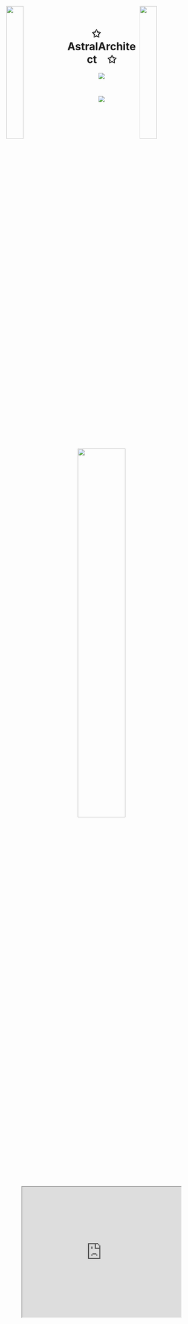 <img align="left" src="https://user-images.githubusercontent.com/65187002/144930161-2f783401-8d27-4fdf-a2f7-cc0ba32f1f1f.gif" width="30%" style="display:inline;"><img align="right" src="https://user-images.githubusercontent.com/65187002/144930161-2f783401-8d27-4fdf-a2f7-cc0ba32f1f1f.gif" width="30%" style="display:inline;">
<br>
<p align="center">
    <h1 align="center">✩&emsp;AstralArchitect&emsp;✩</h1>
</p>
<p align="center">
    <img src="https://readme-typing-svg.herokuapp.com/?lines=Yooooooooooo;Welcome+on+my+profile!;Have+a+look+around!&font=Fira%20Code&color=%23D62F79&center=true&width=280&height=50">
</p>
<br>
<p align="center">
    <img id="preview" src="https://komarev.com/ghpvc/?username=AstralArchitect&color=grey">
</p>
<p align="center">
    <a href="https://github.com/AstralArchitect"><img width="50%" src="https://github-readme-stats.vercel.app/api/top-langs/?username=AstralArchitect&theme=auto&layout=compact&hide=html,css,makefile&langs_count=6&bg_color=101010&hide_title=false"></a>

<iframe width="420" height="345" src="https://youtube.com/embed/dQw4w9WgXcQ/?autostart=1&mute=1">
</iframe>

</p>
